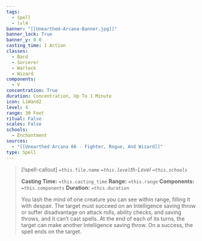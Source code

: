 ```yaml
---
tags:
  - Spell
  - lvl4
banner: "[[Unearthed-Arcana-Banner.jpg]]"
banner_lock: True
banner_y: 0.0
casting_time: 1 Action
classes:
  - Bard
  - Sorcerer
  - Warlock
  - Wizard
components:
  - V
concentration: True
duration: Concentration, Up To 1 Minute
icon: LiWand2
level: 4
range: 30 Feet
ritual: False
scales: False
schools:
  - Enchantment
sources:
  - "[[Unearthed Arcana 66 - Fighter, Rogue, And Wizard]]"
type: Spell
---
```

>[!spell-callout] `=this.file.name`
>*`=this.level`th-Level `=this.schools`*
>
>**Casting Time:** `=this.casting_time`
>**Range:** `=this.range`
>**Components:** `=this.components`
>**Duration:** `=this.duration`
>
>You lash the mind of one creature you can see within range, filling it with despair. The target must succeed on an Intelligence saving throw or suffer disadvantage on attack rolls, ability checks, and saving throws, and it can’t cast spells. At the end of each of its turns, the target can make another Intelligence saving throw. On a success, the spell ends on the target.
>
>

